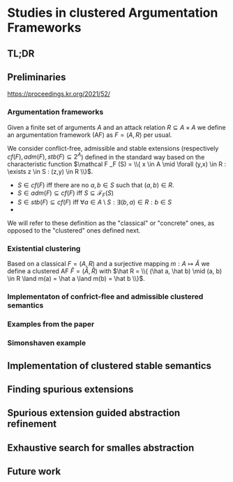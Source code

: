 # Studies in clustered Argumentation Frameworks

## TL;DR

## Preliminaries

https://proceedings.kr.org/2021/52/

### Argumentation frameworks

Given a finite set of arguments $A$ and
an attack relation $R \subseteq A \times A$ we define
an argumentation framework (AF) as
$F = (A,R)$
per usual.


We consider conflict-free, admissible and stable extensions
(respectively $cf(F), adm(F), stb(F) \subseteq 2^A$)
defined in the standard way based on the characteristic function
$\mathcal F _F (S) = \\{ x \in A \mid \forall (y,x) \in R : \exists z \in S : (z,y) \in R \\}$.
* $S \in cf(F)$ iff there are no $a, b \in S$ such that $(a,b) \in R$. 
* $S \in adm(F) \subseteq cf(F)$ iff $S \subseteq \mathcal F _F (S)$
* $S \in stb(F) \subseteq cf(F)$ iff $\forall a \in A \setminus S : \exists (b,a) \in R : b \in S$
* 
We will refer to these definition as the "classical" or "concrete" ones, 
as opposed to the "clustered" ones defined next.

### Existential clustering

Based on a classical $F = (A,R)$
and a surjective mapping $m : A \mapsto \hat A$
we define a clustered AF $\hat F = (\hat A, \hat R)$ with
$\hat R =  \\{ (\hat a, \hat b) \mid (a, b) \in R \land m(a) = \hat a \land m(b) = \hat b \\}$.

### Implementaton of confrict-flee and admissible clustered semantics

### Examples from the paper
### Simonshaven example


## Implementation of clustered stable semantics
## Finding spurious extensions
## Spurious extension guided abstraction refinement
## Exhaustive search for smalles abstraction

## Future work

